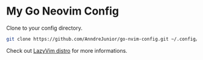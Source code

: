 # My Go Neovim Config

Clone to your config directory.
```bash
git clone https://github.com/AnndreJunior/go-nvim-config.git ~/.config/nvim/

```
Check out <a href="https://www.lazyvim.org">LazyVim distro</a> for more informations.

